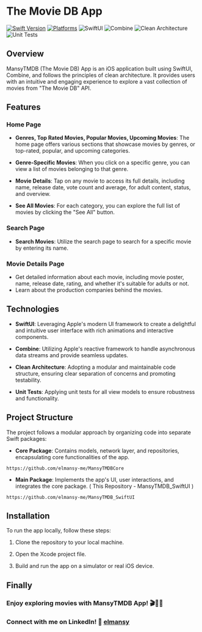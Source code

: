 
# The Movie DB App

[![Swift Version](https://img.shields.io/badge/Swift-5.0-orange.svg)](https://swift.org/)
[![Platforms](https://img.shields.io/badge/Platforms-iOS-lightgrey.svg)](https://developer.apple.com/swift/)
![SwiftUI](https://img.shields.io/badge/SwiftUI-%E2%9C%94-brightgreen)
![Combine](https://img.shields.io/badge/Combine-%E2%9C%94-brightgreen)
![Clean Architecture](https://img.shields.io/badge/Clean%20Architecture-%E2%9C%94-brightgreen)
![Unit Tests](https://img.shields.io/badge/Unit%20Tests-%E2%9C%94-brightgreen)

## Overview

MansyTMDB (The Movie DB) App is an iOS application built using SwiftUI, Combine, and follows the principles of clean architecture. It provides users with an intuitive and engaging experience to explore a vast collection of movies from "The Movie DB" API.

## Features

### Home Page

- **Genres, Top Rated Movies, Popular Movies, Upcoming Movies**: The home page offers various sections that showcase movies by genres, or top-rated, popular, and upcoming categories.

- **Genre-Specific Movies**: When you click on a specific genre, you can view a list of movies belonging to that genre.

- **Movie Details**: Tap on any movie to access its full details, including name, release date, vote count and average, for adult content, status, and overview.

- **See All Movies**: For each category, you can explore the full list of movies by clicking the "See All" button.

### Search Page

- **Search Movies**: Utilize the search page to search for a specific movie by entering its name.

### Movie Details Page

- Get detailed information about each movie, including movie poster, name, release date, rating, and whether it's suitable for adults or not.
- Learn about the production companies behind the movies.

## Technologies

- **SwiftUI**: Leveraging Apple's modern UI framework to create a delightful and intuitive user interface with rich animations and interactive components.

- **Combine**: Utilizing Apple's reactive framework to handle asynchronous data streams and provide seamless updates.

- **Clean Architecture**: Adopting a modular and maintainable code structure, ensuring clear separation of concerns and promoting testability.

- **Unit Tests**: Applying unit tests for all view models to ensure robustness and functionality.

## Project Structure

The project follows a modular approach by organizing code into separate Swift packages:

- **Core Package**: Contains models, network layer, and repositories, encapsulating core functionalities of the app.
```
https://github.com/elmansy-me/MansyTMDBCore
```

- **Main Package**: Implements the app's UI, user interactions, and integrates the core package. ( This Repository - MansyTMDB_SwiftUI )
```
https://github.com/elmansy-me/MansyTMDB_SwiftUI
```

## Installation

To run the app locally, follow these steps:

1. Clone the repository to your local machine.

2. Open the Xcode project file.

3. Build and run the app on a simulator or real iOS device.


## Finally

### Enjoy exploring movies with MansyTMDB App! 🎬🍿🎉
### Connect with me on LinkedIn! 🔗 [elmansy](https://linkedin.com/in/elmansy)

```
